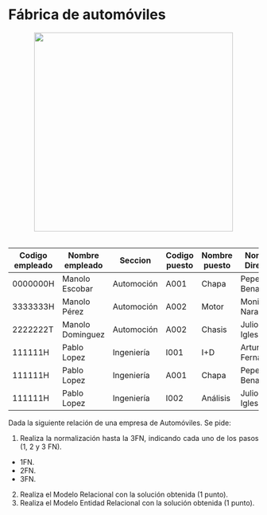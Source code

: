<div align="justify">


# Fábrica de automóviles

<div align="center">
<img src="https://www.cea-online.es/images/blog/fabrica-ford.jpg" width="400px"/>
</div>

</br>

| Codigo empleado | Nombre empleado | Seccion | Codigo puesto | Nombre puesto | Nombre Director | Oficina | Oficina_Sector| 
|-----|-----|-----|-----|-----|-----|-----|-----|
| 0000000H | Manolo Escobar | Automoción | A001 | Chapa |  Pepe Benavente |  OF-001 |  A |
| 3333333H | Manolo Pérez | Automoción | A002 | Motor | Monica Naranjo | OF-002 | A | 
| 2222222T | Manolo Dominguez | Automoción | A002 | Chasis | Julio Iglesias | OF-003 | C | 
| 111111H | Pablo Lopez | Ingeniería | I001 | I+D | Arturo Fernandez | OF-004 | N | 
| 111111H | Pablo Lopez | Ingeniería | A001 | Chapa | Pepe Benavente | OF-001 | N | 
| 111111H | Pablo Lopez| Ingeniería | I002 | Análisis | Julio Iglesias | OF-003 | A | 

Dada la siguiente relación de una empresa de Automóviles. Se pide:
1. Realiza la normalización hasta la 3FN, indicando cada uno de los pasos (1, 2 y 3 FN).
- 1FN.
- 2FN.
- 3FN.
2. Realiza el Modelo Relacional con la solución obtenida (1 punto).
3. Realiza el Modelo Entidad Relacional con la solución obtenida (1 punto).

</div>